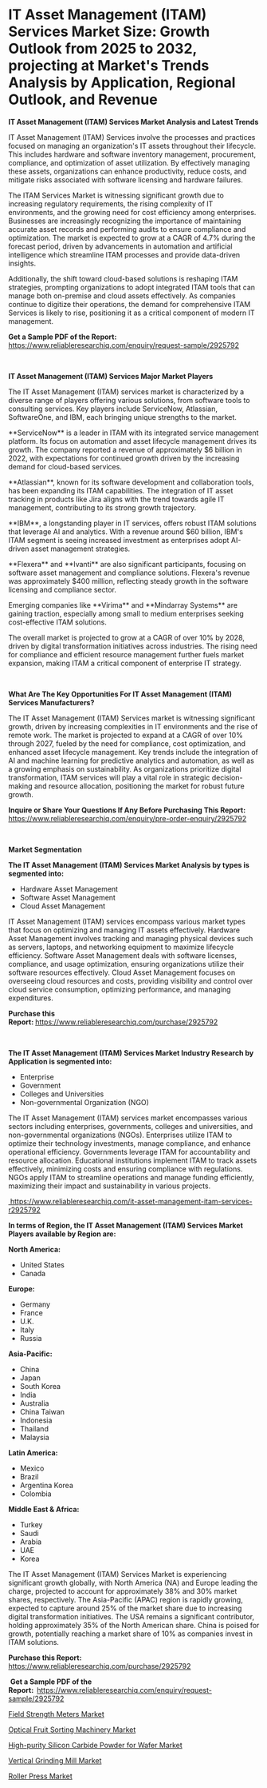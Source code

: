 <p><h1>IT Asset Management (ITAM) Services Market Size: Growth Outlook from 2025 to 2032, projecting at Market's Trends Analysis by Application, Regional Outlook, and Revenue</h1></p><p><strong>IT Asset Management (ITAM) Services Market Analysis and Latest Trends</strong></p>
<p><p>IT Asset Management (ITAM) Services involve the processes and practices focused on managing an organization's IT assets throughout their lifecycle. This includes hardware and software inventory management, procurement, compliance, and optimization of asset utilization. By effectively managing these assets, organizations can enhance productivity, reduce costs, and mitigate risks associated with software licensing and hardware failures.</p><p>The ITAM Services Market is witnessing significant growth due to increasing regulatory requirements, the rising complexity of IT environments, and the growing need for cost efficiency among enterprises. Businesses are increasingly recognizing the importance of maintaining accurate asset records and performing audits to ensure compliance and optimization. The market is expected to grow at a CAGR of 4.7% during the forecast period, driven by advancements in automation and artificial intelligence which streamline ITAM processes and provide data-driven insights. </p><p>Additionally, the shift toward cloud-based solutions is reshaping ITAM strategies, prompting organizations to adopt integrated ITAM tools that can manage both on-premise and cloud assets effectively. As companies continue to digitize their operations, the demand for comprehensive ITAM Services is likely to rise, positioning it as a critical component of modern IT management.</p></p>
<p><strong>Get a Sample PDF of the Report:&nbsp;</strong> <a href="https://www.reliableresearchiq.com/enquiry/request-sample/2925792?utm_campaign=1876&utm_medium=2&utm_source=Github&utm_content=ia&utm_term=12032025&utm_id=it-asset-management-itam-services">https://www.reliableresearchiq.com/enquiry/request-sample/2925792</a></p>
<p>&nbsp;</p>
<p><strong>IT Asset Management (ITAM) Services Major Market Players</strong></p>
<p><p>The IT Asset Management (ITAM) services market is characterized by a diverse range of players offering various solutions, from software tools to consulting services. Key players include ServiceNow, Atlassian, SoftwareOne, and IBM, each bringing unique strengths to the market. </p><p>**ServiceNow** is a leader in ITAM with its integrated service management platform. Its focus on automation and asset lifecycle management drives its growth. The company reported a revenue of approximately $6 billion in 2022, with expectations for continued growth driven by the increasing demand for cloud-based services.</p><p>**Atlassian**, known for its software development and collaboration tools, has been expanding its ITAM capabilities. The integration of IT asset tracking in products like Jira aligns with the trend towards agile IT management, contributing to its strong growth trajectory.</p><p>**IBM**, a longstanding player in IT services, offers robust ITAM solutions that leverage AI and analytics. With a revenue around $60 billion, IBM's ITAM segment is seeing increased investment as enterprises adopt AI-driven asset management strategies.</p><p>**Flexera** and **Ivanti** are also significant participants, focusing on software asset management and compliance solutions. Flexera's revenue was approximately $400 million, reflecting steady growth in the software licensing and compliance sector.</p><p>Emerging companies like **Virima** and **Mindarray Systems** are gaining traction, especially among small to medium enterprises seeking cost-effective ITAM solutions. </p><p>The overall market is projected to grow at a CAGR of over 10% by 2028, driven by digital transformation initiatives across industries. The rising need for compliance and efficient resource management further fuels market expansion, making ITAM a critical component of enterprise IT strategy.</p></p>
<p>&nbsp;</p>
<p><strong>What Are The Key Opportunities For IT Asset Management (ITAM) Services Manufacturers?</strong></p>
<p><p>The IT Asset Management (ITAM) Services market is witnessing significant growth, driven by increasing complexities in IT environments and the rise of remote work. The market is projected to expand at a CAGR of over 10% through 2027, fueled by the need for compliance, cost optimization, and enhanced asset lifecycle management. Key trends include the integration of AI and machine learning for predictive analytics and automation, as well as a growing emphasis on sustainability. As organizations prioritize digital transformation, ITAM services will play a vital role in strategic decision-making and resource allocation, positioning the market for robust future growth.</p></p>
<p><strong>Inquire or Share Your Questions If Any Before Purchasing This Report:</strong> <a href="https://www.reliableresearchiq.com/enquiry/pre-order-enquiry/2925792?utm_campaign=1876&utm_medium=2&utm_source=Github&utm_content=ia&utm_term=12032025&utm_id=it-asset-management-itam-services">https://www.reliableresearchiq.com/enquiry/pre-order-enquiry/2925792</a></p>
<p>&nbsp;</p>
<p><strong>Market Segmentation</strong></p>
<p><strong>The IT Asset Management (ITAM) Services Market Analysis by types is segmented into:</strong></p>
<p><ul><li>Hardware Asset Management</li><li>Software Asset Management</li><li>Cloud Asset Management</li></ul></p>
<p><p>IT Asset Management (ITAM) services encompass various market types that focus on optimizing and managing IT assets effectively. Hardware Asset Management involves tracking and managing physical devices such as servers, laptops, and networking equipment to maximize lifecycle efficiency. Software Asset Management deals with software licenses, compliance, and usage optimization, ensuring organizations utilize their software resources effectively. Cloud Asset Management focuses on overseeing cloud resources and costs, providing visibility and control over cloud service consumption, optimizing performance, and managing expenditures.</p></p>
<p><strong>Purchase this Report:&nbsp;</strong><a href="https://www.reliableresearchiq.com/purchase/2925792?utm_campaign=1876&utm_medium=2&utm_source=Github&utm_content=ia&utm_term=12032025&utm_id=it-asset-management-itam-services">https://www.reliableresearchiq.com/purchase/2925792</a></p>
<p>&nbsp;</p>
<p><strong>The IT Asset Management (ITAM) Services Market Industry Research by Application is segmented into:</strong></p>
<p><ul><li>Enterprise</li><li>Government</li><li>Colleges and Universities</li><li>Non-governmental Organization (NGO)</li></ul></p>
<p><p>The IT Asset Management (ITAM) services market encompasses various sectors including enterprises, governments, colleges and universities, and non-governmental organizations (NGOs). Enterprises utilize ITAM to optimize their technology investments, manage compliance, and enhance operational efficiency. Governments leverage ITAM for accountability and resource allocation. Educational institutions implement ITAM to track assets effectively, minimizing costs and ensuring compliance with regulations. NGOs apply ITAM to streamline operations and manage funding efficiently, maximizing their impact and sustainability in various projects.</p></p>
<p><a href="https://www.reliableresearchiq.com/it-asset-management-itam-services-r2925792?utm_campaign=1876&utm_medium=2&utm_source=Github&utm_content=ia&utm_term=12032025&utm_id=it-asset-management-itam-services">&nbsp;https://www.reliableresearchiq.com/it-asset-management-itam-services-r2925792</a></p>
<p><strong>In terms of Region, the IT Asset Management (ITAM) Services Market Players available by Region are:</strong></p>
<p>
    <p> <strong> North America: </strong>
        <ul>
            <li>United States</li>
            <li>Canada</li>
        </ul>
        </p> 
    <p> <strong> Europe: </strong>
        <ul>
            <li>Germany</li>
            <li>France</li>
            <li>U.K.</li>
            <li>Italy</li>
            <li>Russia</li>
        </ul>
        </p> 
    <p> <strong> Asia-Pacific: </strong>
        <ul>
            <li>China</li>
            <li>Japan</li>
            <li>South Korea</li>
            <li>India</li>
            <li>Australia</li>
            <li>China Taiwan</li>
            <li>Indonesia</li>
            <li>Thailand</li>
            <li>Malaysia</li>
        </ul>
        </p> 
    <p> <strong> Latin America: </strong>
        <ul>
            <li>Mexico</li>
            <li>Brazil</li>
            <li>Argentina Korea</li>
            <li>Colombia</li>
        </ul>
        </p> 
    <p> <strong> Middle East & Africa: </strong>
        <ul>
            <li>Turkey</li>
            <li>Saudi</li>
            <li>Arabia</li>
            <li>UAE</li>
            <li>Korea</li>
        </ul>
    </p>
    </p>
<p><p>The IT Asset Management (ITAM) Services Market is experiencing significant growth globally, with North America (NA) and Europe leading the charge, projected to account for approximately 38% and 30% market shares, respectively. The Asia-Pacific (APAC) region is rapidly growing, expected to capture around 25% of the market share due to increasing digital transformation initiatives. The USA remains a significant contributor, holding approximately 35% of the North American share. China is poised for growth, potentially reaching a market share of 10% as companies invest in ITAM solutions.</p></p>
<p><strong>Purchase this Report: </strong><a href="https://www.reliableresearchiq.com/purchase/2925792?utm_campaign=1876&utm_medium=2&utm_source=Github&utm_content=ia&utm_term=12032025&utm_id=it-asset-management-itam-services">https://www.reliableresearchiq.com/purchase/2925792</a></p>
<p>&nbsp;<strong>Get a Sample PDF of the Report:&nbsp;&nbsp;</strong><a href="https://www.reliableresearchiq.com/enquiry/request-sample/2925792?utm_campaign=1876&utm_medium=2&utm_source=Github&utm_content=ia&utm_term=12032025&utm_id=it-asset-management-itam-services">https://www.reliableresearchiq.com/enquiry/request-sample/2925792</a></p>
<p><strong></strong></p>
<p><p><a href="https://github.com/altafvaraswj/Market-Research-Report-List-1/blob/main/field-strength-meters-market.md?utm_campaign=1876&utm_medium=2&utm_source=Github&utm_content=ia&utm_term=12032025&utm_id=it-asset-management-itam-services">Field Strength Meters Market</a></p><p><a href="https://github.com/hurstsaqibyl/Market-Research-Report-List-1/blob/main/optical-fruit-sorting-machinery-market.md?utm_campaign=1876&utm_medium=2&utm_source=Github&utm_content=ia&utm_term=12032025&utm_id=it-asset-management-itam-services">Optical Fruit Sorting Machinery Market</a></p><p><a href="https://github.com/cevzarvargem/Market-Research-Report-List-1/blob/main/high-purity-silicon-carbide-powder-for-wafer-market.md?utm_campaign=1876&utm_medium=2&utm_source=Github&utm_content=ia&utm_term=12032025&utm_id=it-asset-management-itam-services">High-purity Silicon Carbide Powder for Wafer Market</a></p><p><a href="https://github.com/rutupueyed/Market-Research-Report-List-1/blob/main/vertical-grinding-mill-market.md?utm_campaign=1876&utm_medium=2&utm_source=Github&utm_content=ia&utm_term=12032025&utm_id=it-asset-management-itam-services">Vertical Grinding Mill Market</a></p><p><a href="https://github.com/burnicndole/Market-Research-Report-List-1/blob/main/roller-press-market.md?utm_campaign=1876&utm_medium=2&utm_source=Github&utm_content=ia&utm_term=12032025&utm_id=it-asset-management-itam-services">Roller Press Market</a></p></p>
